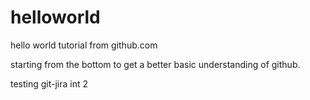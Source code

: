 # helloworld
hello world tutorial from github.com

starting from the bottom to get a better basic understanding of github.


testing git-jira int 2
